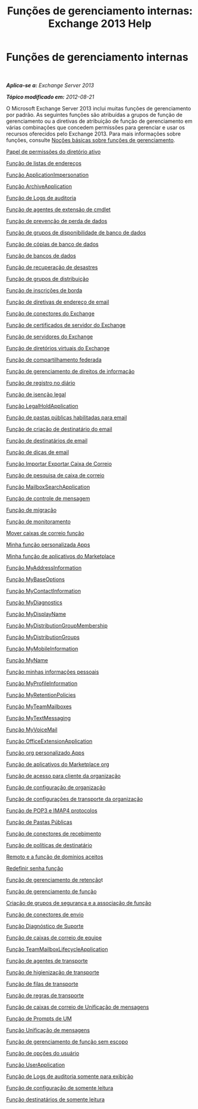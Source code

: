﻿---
title: 'Funções de gerenciamento internas: Exchange 2013 Help'
TOCTitle: Funções de gerenciamento internas
ms:assetid: 023f379a-40f6-43ef-b388-979f6dd85ec5
ms:mtpsurl: https://technet.microsoft.com/pt-br/library/Dd638077(v=EXCHG.150)
ms:contentKeyID: 50484872
ms.date: 05/22/2018
mtps_version: v=EXCHG.150
ms.translationtype: MT
---

# Funções de gerenciamento internas

 

_**Aplica-se a:** Exchange Server 2013_

_**Tópico modificado em:** 2012-08-21_

O Microsoft Exchange Server 2013 inclui muitas funções de gerenciamento por padrão. As seguintes funções são atribuídas a grupos de função de gerenciamento ou a diretivas de atribuição de função de gerenciamento em várias combinações que concedem permissões para gerenciar e usar os recursos oferecidos pelo Exchange 2013. Para mais informações sobre funções, consulte [Noções básicas sobre funções de gerenciamento](understanding-management-roles-exchange-2013-help.md).

[Papel de permissões do diretório ativo](active-directory-permissions-role-exchange-2013-help.md)

[Função de listas de endereços](address-lists-role-exchange-2013-help.md)

[Função ApplicationImpersonation](applicationimpersonation-role-exchange-2013-help.md)

[Função ArchiveApplication](archiveapplication-role-exchange-2013-help.md)

[Função de Logs de auditoria](audit-logs-role-exchange-2013-help.md)

[Função de agentes de extensão de cmdlet](cmdlet-extension-agents-role-exchange-2013-help.md)

[Função de prevenção de perda de dados](data-loss-prevention-role-exchange-2013-help.md)

[Função de grupos de disponibilidade de banco de dados](database-availability-groups-role-exchange-2013-help.md)

[Função de cópias de banco de dados](database-copies-role-exchange-2013-help.md)

[Função de bancos de dados](databases-role-exchange-2013-help.md)

[Função de recuperação de desastres](disaster-recovery-role-exchange-2013-help.md)

[Função de grupos de distribuição](distribution-groups-role-exchange-2013-help.md)

[Função de inscrições de borda](edge-subscriptions-role-exchange-2013-help.md)

[Função de diretivas de endereço de email](e-mail-address-policies-role-exchange-2013-help.md)

[Função de conectores do Exchange](exchange-connectors-role-exchange-2013-help.md)

[Função de certificados de servidor do Exchange](exchange-server-certificates-role-exchange-2013-help.md)

[Função de servidores do Exchange](exchange-servers-role-exchange-2013-help.md)

[Função de diretórios virtuais do Exchange](exchange-virtual-directories-role-exchange-2013-help.md)

[Função de compartilhamento federada](federated-sharing-role-exchange-2013-help.md)

[Função de gerenciamento de direitos de informação](information-rights-management-role-exchange-2013-help.md)

[Função de registro no diário](journaling-role-exchange-2013-help.md)

[Função de isenção legal](legal-hold-role-exchange-2013-help.md)

[Função LegalHoldApplication](legalholdapplication-role-exchange-2013-help.md)

[Função de pastas públicas habilitadas para email](mail-enabled-public-folders-role-exchange-2013-help.md)

[Função de criação de destinatário do email](mail-recipient-creation-role-exchange-2013-help.md)

[Função de destinatários de email](mail-recipients-role-exchange-2013-help.md)

[Função de dicas de email](mail-tips-role-exchange-2013-help.md)

[Função Importar Exportar Caixa de Correio](mailbox-import-export-role-exchange-2013-help.md)

[Função de pesquisa de caixa de correio](mailbox-search-role-exchange-2013-help.md)

[Função MailboxSearchApplication](mailboxsearchapplication-role-exchange-2013-help.md)

[Função de controle de mensagem](message-tracking-role-exchange-2013-help.md)

[Função de migração](migration-role-exchange-2013-help.md)

[Função de monitoramento](monitoring-role-exchange-2013-help.md)

[Mover caixas de correio função](move-mailboxes-role-exchange-2013-help.md)

[Minha função personalizada Apps](my-custom-apps-role-exchange-2013-help.md)

[Minha função de aplicativos do Marketplace](my-marketplace-apps-role-exchange-2013-help.md)

[Função MyAddressInformation](myaddressinformation-role-exchange-2013-help.md)

[Função MyBaseOptions](mybaseoptions-role-exchange-2013-help.md)

[Função MyContactInformation](mycontactinformation-role-exchange-2013-help.md)

[Função MyDiagnostics](mydiagnostics-role-exchange-2013-help.md)

[Função MyDisplayName](mydisplayname-role-exchange-2013-help.md)

[Função MyDistributionGroupMembership](mydistributiongroupmembership-role-exchange-2013-help.md)

[Função MyDistributionGroups](mydistributiongroups-role-exchange-2013-help.md)

[Função MyMobileInformation](mymobileinformation-role-exchange-2013-help.md)

[Função MyName](myname-role-exchange-2013-help.md)

[Função minhas informações pessoais](mypersonalinformation-role-exchange-2013-help.md)

[Função MyProfileInformation](myprofileinformation-role-exchange-2013-help.md)

[Função MyRetentionPolicies](myretentionpolicies-role-exchange-2013-help.md)

[Função MyTeamMailboxes](myteammailboxes-role-exchange-2013-help.md)

[Função MyTextMessaging](mytextmessaging-role-exchange-2013-help.md)

[Função MyVoiceMail](myvoicemail-role-exchange-2013-help.md)

[Função OfficeExtensionApplication](officeextensionapplication-role-exchange-2013-help.md)

[Função org personalizado Apps](org-custom-apps-role-exchange-2013-help.md)

[Função de aplicativos do Marketplace org](org-marketplace-apps-role-exchange-2013-help.md)

[Função de acesso para cliente da organização](organization-client-access-role-exchange-2013-help.md)

[Função de configuração de organização](organization-configuration-role-exchange-2013-help.md)

[Função de configurações de transporte da organização](organization-transport-settings-role-exchange-2013-help.md)

[Função de POP3 e IMAP4 protocolos](pop3-and-imap4-protocols-role-exchange-2013-help.md)

[Função de Pastas Públicas](public-folders-role-exchange-2013-help.md)

[Função de conectores de recebimento](receive-connectors-role-exchange-2013-help.md)

[Função de políticas de destinatário](recipient-policies-role-exchange-2013-help.md)

[Remoto e a função de domínios aceitos](remote-and-accepted-domains-role-exchange-2013-help.md)

[Redefinir senha função](reset-password-role-exchange-2013-help.md)

[Função de gerenciamento de retenção](retention-management-role-exchange-2013-help.md)t

[Função de gerenciamento de função](role-management-role-exchange-2013-help.md)

[Criação de grupos de segurança e a associação de função](security-group-creation-and-membership-role-exchange-2013-help.md)

[Função de conectores de envio](send-connectors-role-exchange-2013-help.md)

[Função Diagnóstico de Suporte](support-diagnostics-role-exchange-2013-help.md)

[Função de caixas de correio de equipe](team-mailboxes-role-exchange-2013-help.md)

[Função TeamMailboxLifecycleApplication](teammailboxlifecycleapplication-role-exchange-2013-help.md)

[Função de agentes de transporte](transport-agents-role-exchange-2013-help.md)

[Função de higienização de transporte](transport-hygiene-role-exchange-2013-help.md)

[Função de filas de transporte](transport-queues-role-exchange-2013-help.md)

[Função de regras de transporte](transport-rules-role-exchange-2013-help.md)

[Função de caixas de correio de Unificação de mensagens](um-mailboxes-role-exchange-2013-help.md)

[Função de Prompts de UM](um-prompts-role-exchange-2013-help.md)

[Função Unificação de mensagens](unified-messaging-role-exchange-2013-help.md)

[Função de gerenciamento de função sem escopo](unscoped-role-management-role-exchange-2013-help.md)

[Função de opções do usuário](user-options-role-exchange-2013-help.md)

[Função UserApplication](userapplication-role-exchange-2013-help.md)

[Função de Logs de auditoria somente para exibição](view-only-audit-logs-role-exchange-2013-help.md)

[Função de configuração de somente leitura](view-only-configuration-role-exchange-2013-help.md)

[Função destinatários de somente leitura](view-only-recipients-role-exchange-2013-help.md)

